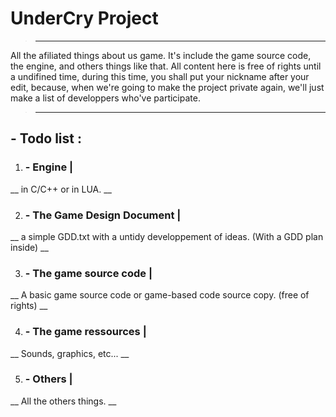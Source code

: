 # **UnderCry Project**

>***
All the afiliated things about us game. It's include the game source code, the engine, and others things like that.
All content here is free of rights until a undifined time, during this time, you shall put your nickname after your edit, because, when we're going to make the project private again, we'll just make a list of developpers who've participate.
>***

## - **Todo list :**

1. ### - **Engine |**
__ in C/C++ or in LUA. __

2. ### - **The Game Design Document |**
__ a simple GDD.txt with a untidy developpement of ideas. (With a GDD plan inside) __

3. ### - **The game source code |**
__ A basic game source code or game-based code source copy. (free of rights) __

4. ### - **The game ressources |**
__ Sounds, graphics, etc... __

5. ### - **Others |**
__ All the others things. __
